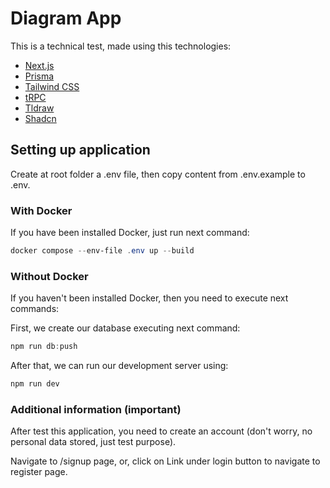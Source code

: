 # Diagram App

This is a technical test, made using this technologies:

- [Next.js](https://nextjs.org)
- [Prisma](https://prisma.io)
- [Tailwind CSS](https://tailwindcss.com)
- [tRPC](https://trpc.io)
- [Tldraw](https://tldraw.com/)
- [Shadcn](https://ui.shadcn.com/)

## Setting up application

Create at root folder a .env file, then copy content from .env.example to .env.

### With Docker

If you have been installed Docker, just run next command:

```powershell
docker compose --env-file .env up --build
```

### Without Docker

If you haven't been installed Docker, then you need to execute next commands:

First, we create our database executing next command:

```powershell
npm run db:push
```

After that, we can run our development server using:

```powershell
npm run dev
```

### Additional information (important)

After test this application, you need to create an account (don't worry, no personal data stored, just test purpose).

Navigate to /signup page, or, click on Link under login button to navigate to register page.
